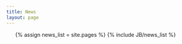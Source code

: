 ```yaml
---
title: News
layout: page
---
```

<ul>
  	  {% assign news_list = site.pages %} 
  	  {% include JB/news_list %}
</ul>
